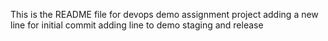 This is the README file for devops demo assignment project
adding a new line for initial commit
adding line to demo staging and release
